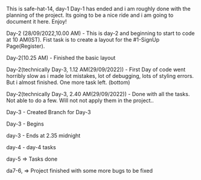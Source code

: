This is safe-hat-14, day-1
Day-1 has ended and i am roughly done with the planning of the project. Its going to be a nice ride and i am going to document it here. Enjoy!

Day-2 (28/09/2022,10.00 AM) - This is day-2 and beginning to start to code at 10 AM(IST). Fist task is to create a layout for the #1-SignUp Page(Register).

Day-2(10.25 AM) - Finished the basic layout

Day-2(technically Day-3, 1.12 AM(29/09/2022)) - First Day of code went horribly slow as i made lot mistakes, lot of debugging, lots of styling errors. But i almost finished. One more task left. (bottom)

Day-2(technically Day-3, 2.40 AM(29/09/2022)) - Done with all the tasks. Not able to do a few. Will not not apply them in the project.. 

Day-3 - Created Branch for Day-3

Day-3 - Begins

day-3 - Ends at 2.35 midnight 

day-4 - day-4 tasks

day-5 => Tasks done

da7-6, => Project finished with some more bugs to be fixed
